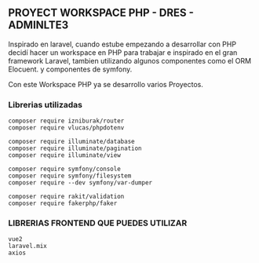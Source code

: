 ## PROYECT WORKSPACE PHP - DRES - ADMINLTE3
Inspirado en laravel, cuando estube empezando a desarrollar con PHP decidí hacer
un workspace en PHP para trabajar e inspirado en el gran framework Laravel, tambien utilizando
algunos componentes como el ORM Elocuent. y componentes de symfony.

Con este Workspace PHP ya se desarrollo varios Proyectos.

### Librerias utilizadas
    composer require izniburak/router
    composer require vlucas/phpdotenv

    composer require illuminate/database
    composer require illuminate/pagination
    composer require illuminate/view

    composer require symfony/console
    composer require symfony/filesystem
    composer require --dev symfony/var-dumper

    composer require rakit/validation
    composer require fakerphp/faker



### LIBRERIAS FRONTEND QUE PUEDES UTILIZAR
    vue2
    laravel.mix
    axios